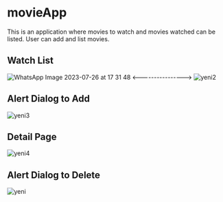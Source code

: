 # movieApp

This is an application where movies to watch and movies watched can be listed. User can add and list movies.

## Watch List 

![WhatsApp Image 2023-07-26 at 17 31 48](https://github.com/selincengiz41/movieApp/assets/60012262/e956fa88-a349-404e-8952-e52b55ee01ca)   <---------------->       ![yeni2](https://github.com/selincengiz41/movieApp/assets/60012262/25711d9d-89d6-4847-b7e8-f056f07eca22)

## Alert Dialog to Add

![yeni3](https://github.com/selincengiz41/movieApp/assets/60012262/cb467582-06d6-44eb-bd12-832be05d24a5)

## Detail Page
![yeni4](https://github.com/selincengiz41/movieApp/assets/60012262/3a1c5d58-6155-4246-ae67-9f9b65a4b24c)

## Alert Dialog to Delete

![yeni](https://github.com/selincengiz41/movieApp/assets/60012262/665d8e48-bafe-4c24-aa83-83c54515c85c)



